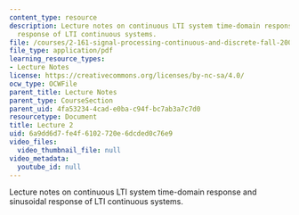 ```yaml
---
content_type: resource
description: Lecture notes on continuous LTI system time-domain response and sinusoidal
  response of LTI continuous systems.
file: /courses/2-161-signal-processing-continuous-and-discrete-fall-2008/6a9dd6d7fe4f6102720e6dcded0c76e9_lecture_02.pdf
file_type: application/pdf
learning_resource_types:
- Lecture Notes
license: https://creativecommons.org/licenses/by-nc-sa/4.0/
ocw_type: OCWFile
parent_title: Lecture Notes
parent_type: CourseSection
parent_uid: 4fa53234-4cad-e0ba-c94f-bc7ab3a7c7d0
resourcetype: Document
title: Lecture 2
uid: 6a9dd6d7-fe4f-6102-720e-6dcded0c76e9
video_files:
  video_thumbnail_file: null
video_metadata:
  youtube_id: null
---
```

Lecture notes on continuous LTI system time-domain response and sinusoidal response of LTI continuous systems.